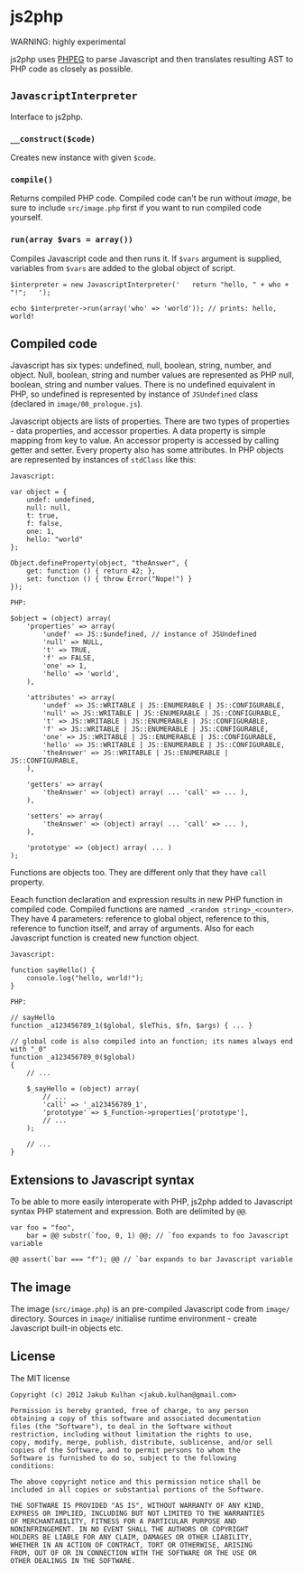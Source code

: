 # js2php

WARNING: highly experimental

js2php uses [PHPEG](http://github.com/jakubkulhan/phpeg) to parse Javascript and then translates
resulting AST to PHP code as closely as possible.

## `JavascriptInterpreter`

Interface to js2php.

### `__construct($code)`

Creates new instance with given `$code`.

### `compile()`

Returns compiled PHP code. Compiled code can't be run without *image*, be sure to
include `src/image.php` first if you want to run compiled code yourself.

### `run(array $vars = array())`

Compiles Javascript code and then runs it. If `$vars` argument is supplied, variables
from `$vars` are added to the global object of script.

    $interpreter = new JavascriptInterpreter('   return "hello, " + who + "!";   ');
    
    echo $interpreter->run(array('who' => 'world')); // prints: hello, world!

## Compiled code

Javascript has six types: undefined, null, boolean, string, number, and object.
Null, boolean, string and number values are represented as PHP null, boolean, string
and number values. There is no undefined equivalent in PHP, so undefined is
represented by instance of `JSUndefined` class (declared in `image/00_prologue.js`).

Javascript objects are lists of properties. There are two types of properties - data
properties, and accessor properties. A data property is simple mapping from key to
value. An accessor property is accessed by calling getter and setter. Every property
also has some attributes. In PHP objects are represented by instances of `stdClass`
like this:

	Javascript:

    var object = {
		undef: undefined,
		null: null,
		t: true,
		f: false,
		one: 1,
		hello: "world"
	};

	Object.defineProperty(object, "theAnswer", {
		get: function () { return 42; },
		set: function () { throw Error("Nope!") }
	});

	PHP:

	$object = (object) array(
		'properties' => array(
			'undef' => JS::$undefined, // instance of JSUndefined
			'null' => NULL,
			't' => TRUE,
			'f' => FALSE,
			'one' => 1,
			'hello' => 'world',
		),

		'attributes' => array(
			'undef' => JS::WRITABLE | JS::ENUMERABLE | JS::CONFIGURABLE,
			'null' => JS::WRITABLE | JS::ENUMERABLE | JS::CONFIGURABLE,
			't' => JS::WRITABLE | JS::ENUMERABLE | JS::CONFIGURABLE,
			'f' => JS::WRITABLE | JS::ENUMERABLE | JS::CONFIGURABLE,
			'one' => JS::WRITABLE | JS::ENUMERABLE | JS::CONFIGURABLE,
			'hello' => JS::WRITABLE | JS::ENUMERABLE | JS::CONFIGURABLE,
			'theAnswer' => JS::WRITABLE | JS::ENUMERABLE | JS::CONFIGURABLE,
		),

		'getters' => array(
			'theAnswer' => (object) array( ... 'call' => ... ),
		),

		'setters' => array(
			'theAnswer' => (object) array( ... 'call' => ... ),
		),

		'prototype' => (object) array( ... )
	);

Functions are objects too. They are different only that they have `call` property.

Eeach function declaration and expression results in new PHP function in compiled
code. Compiled functions are named `_<random string>_<counter>`. They have 4
parameters: reference to global object, reference to this, reference to function
itself, and array of arguments. Also for each Javascript function is created new
function object.

	Javascript:

	function sayHello() {
		console.log("hello, world!");
	}

	PHP:

	// sayHello
	function _a123456789_1($global, $leThis, $fn, $args) { ... }

	// global code is also compiled into an function; its names always end with "_0"
	function _a123456789_0($global) 
	{
		// ...

		$_sayHello = (object) array(
			// ...
			'call' => '_a123456789_1',
			'prototype' => $_Function->properties['prototype'],
			// ...
		);

		// ...
	}

## Extensions to Javascript syntax

To be able to more easily interoperate with PHP, js2php added to Javascript syntax
PHP statement and expression. Both are delimited by `@@`.

	var foo = "foo",
		bar = @@ substr(`foo, 0, 1) @@; // `foo expands to foo Javascript variable
	
	@@ assert(`bar === "f"); @@ // `bar expands to bar Javascript variable

## The image

The image (`src/image.php`) is an pre-compiled Javascript code from `image/`
directory. Sources in `image/` initialise runtime environment - create Javascript
built-in objects etc.

## License

The MIT license

    Copyright (c) 2012 Jakub Kulhan <jakub.kulhan@gmail.com>

    Permission is hereby granted, free of charge, to any person
    obtaining a copy of this software and associated documentation
    files (the "Software"), to deal in the Software without
    restriction, including without limitation the rights to use,
    copy, modify, merge, publish, distribute, sublicense, and/or sell
    copies of the Software, and to permit persons to whom the
    Software is furnished to do so, subject to the following
    conditions:

    The above copyright notice and this permission notice shall be
    included in all copies or substantial portions of the Software.

    THE SOFTWARE IS PROVIDED "AS IS", WITHOUT WARRANTY OF ANY KIND,
    EXPRESS OR IMPLIED, INCLUDING BUT NOT LIMITED TO THE WARRANTIES
    OF MERCHANTABILITY, FITNESS FOR A PARTICULAR PURPOSE AND
    NONINFRINGEMENT. IN NO EVENT SHALL THE AUTHORS OR COPYRIGHT
    HOLDERS BE LIABLE FOR ANY CLAIM, DAMAGES OR OTHER LIABILITY,
    WHETHER IN AN ACTION OF CONTRACT, TORT OR OTHERWISE, ARISING
    FROM, OUT OF OR IN CONNECTION WITH THE SOFTWARE OR THE USE OR
    OTHER DEALINGS IN THE SOFTWARE.
